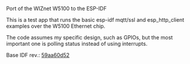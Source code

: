 Port of the WIZnet W5100 to the ESP-IDF

This is a test app that runs the basic esp-idf
mqtt/ssl and esp_http_client examples over the
W5100 Ethernet chip.

The code assumes my specific design, such as
GPIOs, but the most important one is polling
status instead of using interrupts.

Base IDF rev.: [59aa60d52](https://github.com/espressif/esp-idf/commit/59aa60d52a190336b52cb89f53b0f4435aa3b029)
